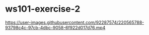 # ws101-exercise-2

https://user-images.githubusercontent.com/92287574/220565788-93798c4c-97cb-4dbc-9058-6f922d017d76.mp4

